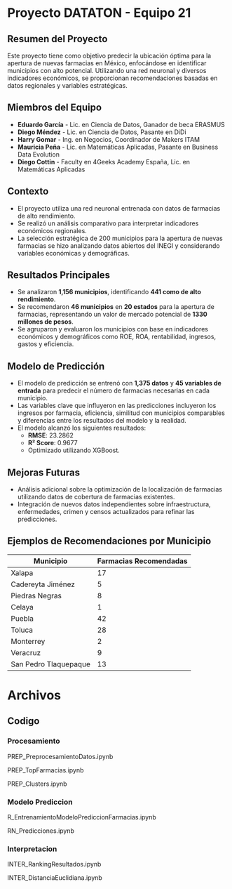 # Proyecto DATATON - Equipo 21

## Resumen del Proyecto
Este proyecto tiene como objetivo predecir la ubicación óptima para la apertura de nuevas farmacias en México, enfocándose en identificar municipios con alto potencial. Utilizando una red neuronal y diversos indicadores económicos, se proporcionan recomendaciones basadas en datos regionales y variables estratégicas.

## Miembros del Equipo
- **Eduardo García** - Lic. en Ciencia de Datos, Ganador de beca ERASMUS
- **Diego Méndez** - Lic. en Ciencia de Datos, Pasante en DiDi
- **Harry Gomar** - Ing. en Negocios, Coordinador de Makers ITAM
- **Mauricia Peña** - Lic. en Matemáticas Aplicadas, Pasante en Business Data Evolution
- **Diego Cottin** - Faculty en 4Geeks Academy España, Lic. en Matemáticas Aplicadas

## Contexto
- El proyecto utiliza una red neuronal entrenada con datos de farmacias de alto rendimiento.
- Se realizó un análisis comparativo para interpretar indicadores económicos regionales.
- La selección estratégica de 200 municipios para la apertura de nuevas farmacias se hizo analizando datos abiertos del INEGI y considerando variables económicas y demográficas.

## Resultados Principales
- Se analizaron **1,156 municipios**, identificando **441 como de alto rendimiento**.
- Se recomendaron **46 municipios** en **20 estados** para la apertura de farmacias, representando un valor de mercado potencial de **1330 millones de pesos**.
- Se agruparon y evaluaron los municipios con base en indicadores económicos y demográficos como ROE, ROA, rentabilidad, ingresos, gastos y eficiencia.

## Modelo de Predicción
- El modelo de predicción se entrenó con **1,375 datos** y **45 variables de entrada** para predecir el número de farmacias necesarias en cada municipio.
- Las variables clave que influyeron en las predicciones incluyeron los ingresos por farmacia, eficiencia, similitud con municipios comparables y diferencias entre los resultados del modelo y la realidad.
- El modelo alcanzó los siguientes resultados:
  - **RMSE**: 23.2862
  - **R² Score**: 0.9677
  - Optimizado utilizando XGBoost.

## Mejoras Futuras
- Análisis adicional sobre la optimización de la localización de farmacias utilizando datos de cobertura de farmacias existentes.
- Integración de nuevos datos independientes sobre infraestructura, enfermedades, crimen y censos actualizados para refinar las predicciones.

## Ejemplos de Recomendaciones por Municipio
| Municipio             | Farmacias Recomendadas |
|-----------------------|------------------------|
| Xalapa                | 17                     |
| Cadereyta Jiménez      | 5                      |
| Piedras Negras         | 8                      |
| Celaya                | 1                      |
| Puebla                | 42                     |
| Toluca                | 28                     |
| Monterrey             | 2                      |
| Veracruz              | 9                      |
| San Pedro Tlaquepaque | 13                     |

# Archivos 
## Codigo
### Procesamiento 
PREP_PreprocesamientoDatos.ipynb

PREP_TopFarmacias.ipynb

PREP_Clusters.ipynb
### Modelo Prediccion 
R_EntrenamientoModeloPrediccionFarmacias.ipynb

RN_Predicciones.ipynb
### Interpretacion
INTER_RankingResultados.ipynb

INTER_DistanciaEuclidiana.ipynb